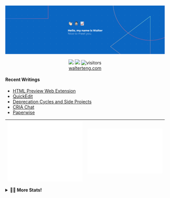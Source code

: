 <p align="center"><a href="https://walterteng.com"><img src="./assets/banner.png" /></a></p>

<p align="center">
    <a href="https://twitter.com/intent/follow?screen_name=davzoku&tw_p=followbutton"><img src="https://img.shields.io/badge/@davzoku-1DA1F2?style=for-the-badge&logo=twitter&logoColor=white" height= "20"></a>
  <a href="https://www.linkedin.com/in/tengkokwai/"><img src="https://img.shields.io/badge/Walter-0077B5?style=for-the-badge&logo=linkedin&logoColor=white" height= "20"></a> <img src="https://visitor-badge.laobi.icu/badge?page_id=davzoku.davzoku" alt="visitors"/>
 <br />
  <a href="https://walterteng.com">walterteng.com</a>
</p>

#### Recent Writings

<!--START_SECTION:posts-->
* [HTML Preview Web Extension](https:&#x2F;&#x2F;walterteng.com&#x2F;html-preview-web-extension)
* [QuickEdit](https:&#x2F;&#x2F;walterteng.com&#x2F;quickedit)
* [Deprecation Cycles and Side Projects](https:&#x2F;&#x2F;walterteng.com&#x2F;deprecation-cycles-and-side-projects)
* [CRIA Chat](https:&#x2F;&#x2F;walterteng.com&#x2F;cria)
* [Paperwise](https:&#x2F;&#x2F;walterteng.com&#x2F;paperwise)
<!--END_SECTION:posts-->

| <img align="center" src="./assets/metrics/intro_metrics.svg"/> | <img align="center" src="./assets/metrics/lang_metrics.svg"/> |
| -------------------------------------------------------------- | ------------------------------------------------------------- |

<!--START_SECTION:metrics-->
<details>
  <summary><b>👨‍💻 More Stats!</b></summary>
  <p align="center">
    <a>
      <img align="center" src="./assets/metrics/additional_metrics.svg"/>
    </a>
  </p>
</details>
<!--END_SECTION:metrics-->

